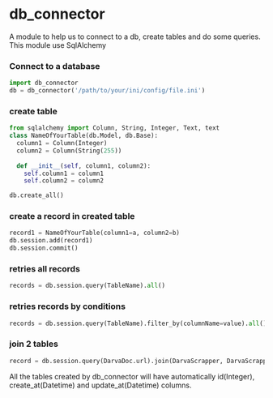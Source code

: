 # db_connector
A module to help us to connect to a db, create tables and do some queries. This module use SqlAlchemy
### Connect to a database
```python
import db_connector
db = db_connector('/path/to/your/ini/config/file.ini')
```

### create table
```python
from sqlalchemy import Column, String, Integer, Text, text
class NameOfYourTable(db.Model, db.Base):
  column1 = Column(Integer)
  column2 = Column(String(255))
  
  def __init__(self, column1, column2):
    self.column1 = column1
    self.column2 = column2

db.create_all()
```

### create a record in created table
```python
record1 = NameOfYourTable(column1=a, column2=b)
db.session.add(record1)
db.session.commit()
```

### retries all records
```python
records = db.session.query(TableName).all()
```

### retries records by conditions
```python
records = db.session.query(TableName).filter_by(columnName=value).all()
```


### join 2 tables
```python
record = db.session.query(DarvaDoc.url).join(DarvaScrapper, DarvaScrapper.ref_sinistre == DarvaDoc.ref_sinistre).filter_by(ref_sinistre='222212570').first()
```


<p>All the tables created by db_connector will have automatically id(Integer), create_at(Datetime) and update_at(Datetime) columns.</p>

